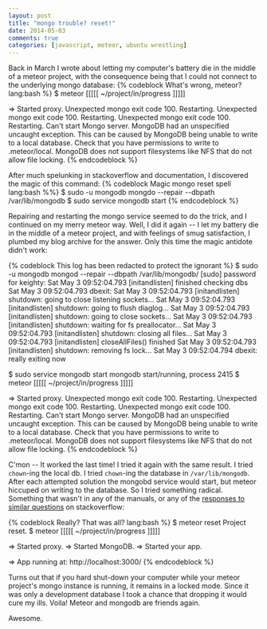 ```yaml
---
layout: post
title: "mongo trouble? reset!"
date: 2014-05-03
comments: true
categories: [javascript, meteor, ubuntu wrestling]
---
```


Back in March I wrote about letting my computer's battery die in the middle of a meteor project, with the consequence being that I could not connect to the underlying mongo database:
{% codeblock What's wrong, meteor? lang:bash %}
$ meteor
[[[[[ ~/project/in/progress ]]]]]

=> Started proxy.
Unexpected mongo exit code 100. Restarting.
Unexpected mongo exit code 100. Restarting.
Unexpected mongo exit code 100. Restarting.
Can't start Mongo server.
MongoDB had an unspecified uncaught exception.
This can be caused by MongoDB being unable to write to a local database.
Check that you have permissions to write to .meteor/local. MongoDB does
not support filesystems like NFS that do not allow file locking.
{% endcodeblock %}

After much spelunking in stackoverflow and documentation, I discovered the magic of this command:
{% codeblock Magic mongo reset spell lang:bash %%}
$ sudo -u mongodb mongdo --repair --dbpath /var/lib/mongodb
$ sudo service mongodb start
{% endcodeblock %}

Repairing and restarting the mongo service seemed to do the trick, and I continued on my merry meteor way. Well, I did it again -- I let my battery die in the middle of a meteor project, and with feelings of smug satisfaction, I plumbed my blog archive for the answer. Only this time the magic antidote didn't work<!--more-->:

{% codeblock This log has been redacted to protect the ignorant %}
$ sudo -u mongodb mongod --repair --dbpath /var/lib/mongodb/
[sudo] password for keighty:
Sat May  3 09:52:04.793 [initandlisten] finished checking dbs
Sat May  3 09:52:04.793 dbexit:
Sat May  3 09:52:04.793 [initandlisten] shutdown: going to close listening sockets...
Sat May  3 09:52:04.793 [initandlisten] shutdown: going to flush diaglog...
Sat May  3 09:52:04.793 [initandlisten] shutdown: going to close sockets...
Sat May  3 09:52:04.793 [initandlisten] shutdown: waiting for fs preallocator...
Sat May  3 09:52:04.793 [initandlisten] shutdown: closing all files...
Sat May  3 09:52:04.793 [initandlisten] closeAllFiles() finished
Sat May  3 09:52:04.793 [initandlisten] shutdown: removing fs lock...
Sat May  3 09:52:04.794 dbexit: really exiting now

$ sudo service mongodb start
mongodb start/running, process 2415
$ meteor
[[[[[ ~/project/in/progress ]]]]]

=> Started proxy.
Unexpected mongo exit code 100. Restarting.
Unexpected mongo exit code 100. Restarting.
Unexpected mongo exit code 100. Restarting.
Can't start Mongo server.
MongoDB had an unspecified uncaught exception.
This can be caused by MongoDB being unable to write to a local database.
Check that you have permissions to write to .meteor/local. MongoDB does
not support filesystems like NFS that do not allow file locking.
{% endcodeblock %}

C'mon -- It worked the last time! I tried it again with the same result. I tried `chown`-ing the local db. I tried `chown`-ing the database in `/var/lib/mongodb`. After each attempted solution the mongobd service would start, but meteor hiccuped on writing to the database. So I tried something radical. Something that wasn't in any of the manuals, or any of the [responses to similar questions](http://stackoverflow.com/questions/5798549/why-cant-i-start-the-mongodb) on stackoverflow:

{% codeblock Really? That was all? lang:bash %}
$ meteor reset
Project reset.
$ meteor
[[[[[ ~/project/in/progress ]]]]]

=> Started proxy.
=> Started MongoDB.
=> Started your app.

=> App running at: http://localhost:3000/
{% endcodeblock %}

Turns out that if you hard shut-down your computer while your meteor project's mongo instance is running, it remains in a locked mode. Since it was only a development database I took a chance that dropping it would cure my ills. Voila! Meteor and mongodb are friends again.

Awesome.